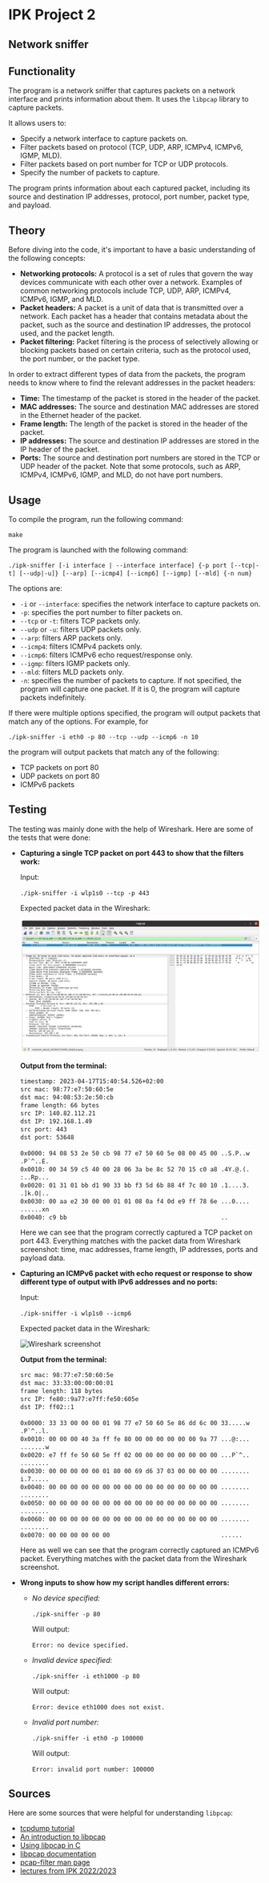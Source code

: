 # IPK Project 2

## Network sniffer

## Functionality

The program is a network sniffer that captures packets on a network interface and prints information about them. It uses
the `libpcap` library to capture packets.

It allows users to:

- Specify a network interface to capture packets on.
- Filter packets based on protocol (TCP, UDP, ARP, ICMPv4, ICMPv6, IGMP, MLD).
- Filter packets based on port number for TCP or UDP protocols.
- Specify the number of packets to capture.

The program prints information about each captured packet, including its source and destination IP addresses, protocol,
port number, packet type, and payload.

## Theory

Before diving into the code, it's important to have a basic understanding of the following concepts:

- **Networking protocols:** A protocol is a set of rules that govern the way devices communicate with each other over a
  network. Examples of common networking protocols include TCP, UDP, ARP, ICMPv4, ICMPv6, IGMP, and MLD.
- **Packet headers:** A packet is a unit of data that is transmitted over a network. Each packet has a header that
  contains metadata about the packet, such as the source and destination IP addresses, the protocol used, and the packet
  length.
- **Packet filtering:** Packet filtering is the process of selectively allowing or blocking packets based on certain
  criteria, such as the protocol used, the port number, or the packet type.

In order to extract different types of data from the packets, the program needs to know where to find the relevant
addresses in the packet headers:

- **Time:** The timestamp of the packet is stored in the header of the packet.
- **MAC addresses:** The source and destination MAC addresses are stored in the Ethernet header of the packet.
- **Frame length:** The length of the packet is stored in the header of the packet.
- **IP addresses:** The source and destination IP addresses are stored in the IP header of the packet.
- **Ports:** The source and destination port numbers are stored in the TCP or UDP header of the packet. Note that some
  protocols, such as ARP, ICMPv4, ICMPv6, IGMP, and MLD, do not have port numbers.

## Usage

To compile the program, run the following command:

    make

The program is launched with the following command:

    ./ipk-sniffer [-i interface | --interface interface] {-p port [--tcp|-t] [--udp|-u]} [--arp] [--icmp4] [--icmp6] [--igmp] [--mld] {-n num}

The options are:

- `-i` or `--interface`: specifies the network interface to capture packets on.
- `-p`: specifies the port number to filter packets on.
- `--tcp` or `-t`: filters TCP packets only.
- `--udp` or `-u`: filters UDP packets only.
- `--arp`: filters ARP packets only.
- `--icmp4`: filters ICMPv4 packets only.
- `--icmp6`: filters ICMPv6 echo request/response only.
- `--igmp`: filters IGMP packets only.
- `--mld`: filters MLD packets only.
- `-n`: specifies the number of packets to capture. If not specified, the program will capture one packet. If it is 0,
  the program will capture packets indefinitely.

If there were multiple options specified, the program will output packets that match any of the options. For example,
for

    ./ipk-sniffer -i eth0 -p 80 --tcp --udp --icmp6 -n 10

the program will output packets that match any of the following:

- TCP packets on port 80
- UDP packets on port 80
- ICMPv6 packets

## Testing

The testing was mainly done with the help of Wireshark. Here are some of the tests that were done:

- **Capturing a single TCP packet on port 443 to show that the filters work:**

  Input:

  `./ipk-sniffer -i wlp1s0 --tcp -p 443`

  Expected packet data in the Wireshark:

  ![Wireshark screenshot](./test-img/test-1-tcp.png)

  **Output from the terminal:**

    ```
    timestamp: 2023-04-17T15:40:54.526+02:00
    src mac: 98:77:e7:50:60:5e
    dst mac: 94:08:53:2e:50:cb
    frame length: 66 bytes
    src IP: 140.82.112.21
    dst IP: 192.168.1.49
    src port: 443
    dst port: 53648
    
    0x0000: 94 08 53 2e 50 cb 98 77 e7 50 60 5e 08 00 45 00 ..S.P..w .P`^..E.
    0x0010: 00 34 59 c5 40 00 28 06 3a be 8c 52 70 15 c0 a8 .4Y.@.(. :..Rp...
    0x0020: 01 31 01 bb d1 90 33 bb f3 5d 6b 88 4f 7c 80 10 .1....3. .]k.O|..
    0x0030: 00 aa e2 30 00 00 01 01 08 0a f4 0d e9 ff 78 6e ...0.... ......xn
    0x0040: c9 bb                                           ..
  ```

  Here we can see that the program correctly captured a TCP packet on port 443.
  Everything matches with the packet data from Wireshark screenshot: time, mac addresses, frame length, IP addresses,
  ports and payload data.


- **Capturing an ICMPv6 packet with echo request or response to show different type of output with IPv6 addresses and no
  ports:**

  Input:

  ```./ipk-sniffer -i wlp1s0 --icmp6```

  Expected packet data in the Wireshark:

  ![Wireshark screenshot](./test-img/test-2-icmp6.png)

  **Output from the terminal:**

    ```timestamp: 2023-04-17T16:11:55.099+02:00
    src mac: 98:77:e7:50:60:5e
    dst mac: 33:33:00:00:00:01
    frame length: 118 bytes
    src IP: fe80::9a77:e7ff:fe50:605e
    dst IP: ff02::1
    
    0x0000: 33 33 00 00 00 01 98 77 e7 50 60 5e 86 dd 6c 00 33.....w .P`^..l.
    0x0010: 00 00 00 40 3a ff fe 80 00 00 00 00 00 00 9a 77 ...@:... .......w
    0x0020: e7 ff fe 50 60 5e ff 02 00 00 00 00 00 00 00 00 ...P`^.. ........
    0x0030: 00 00 00 00 00 01 80 00 69 d6 37 03 00 00 00 00 ........ i.7.....
    0x0040: 00 00 00 00 00 00 00 00 00 00 00 00 00 00 00 00 ........ ........
    0x0050: 00 00 00 00 00 00 00 00 00 00 00 00 00 00 00 00 ........ ........
    0x0060: 00 00 00 00 00 00 00 00 00 00 00 00 00 00 00 00 ........ ........
    0x0070: 00 00 00 00 00 00                               ......
  ```

  Here as well we can see that the program correctly captured an ICMPv6 packet. Everything matches with the packet data
  from the Wireshark screenshot.

- **Wrong inputs to show how my script handles different errors:**

    - _No device specified:_

      `./ipk-sniffer -p 80`

      Will output:

      `Error: no device specified.`
    - _Invalid device specified:_

      `./ipk-sniffer -i eth1000 -p 80`

      Will output:

      `Error: device eth1000 does not exist.`
    - _Invalid port number:_

      `./ipk-sniffer -i eth0 -p 100000`

      Will output:

      `Error: invalid port number: 100000`

## Sources

Here are some sources that were helpful for understanding `libpcap`:

- [tcpdump tutorial](https://danielmiessler.com/study/tcpdump/)
- [An introduction to libpcap](https://www.tcpdump.org/pcap.html)
- [Using libpcap in C](https://www.devdungeon.com/content/using-libpcap-c)
- [libpcap documentation](https://www.tcpdump.org/manpages/pcap.3pcap.html)
- [pcap-filter man page](https://www.tcpdump.org/manpages/pcap-filter.7.html)
- [lectures from IPK 2022/2023](https://moodle.vut.cz/mod/folder/view.php?id=289124)